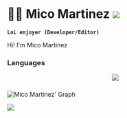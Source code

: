 # 💪🏼 Mico Martinez ![](https://komarev.com/ghpvc/?username=mmartinez4444&color=cca3ff&label=VISITS)
**`LoL enjoyer (Developer/Editor)`**

Hi! I'm Mico Martinez
### Languages
<p align="center">
    <img src="https://skillicons.dev/icons?i=html,css,js,php,java,mysql,git,github&theme=light&perline=4"/>
</p>

###
![Mico Martinez' Graph](https://github-readme-activity-graph.vercel.app/graph?username=mmartinez4444&custom_title=Mico%20Martinez%20GitHub%20Activity%20Graph&bg_color=0C1116&color=e2e2e2&line=cca3ff&point=ececec&area_color=e2e2e2&title_color=805dd7&area=true)

![](https://raw.githubusercontent.com/vn7n24fzkq/github-profile-summary-cards-example/master/profile-summary-card-output/github_dark/1-repos-per-language.svg)




<!--
**mmartinez4444/mmartinez4444** is a ✨ _special_ ✨ repository because its `README.md` (this file) appears on your GitHub profile.

Here are some ideas to get you started:

- 🔭 I’m currently working on ...
- 🌱 I’m currently learning ...
- 👯 I’m looking to collaborate on ...
- 🤔 I’m looking for help with ...
- 💬 Ask me about ...
- 📫 How to reach me: ...
- 😄 Pronouns: ...
- ⚡ Fun fact: ...
-->
